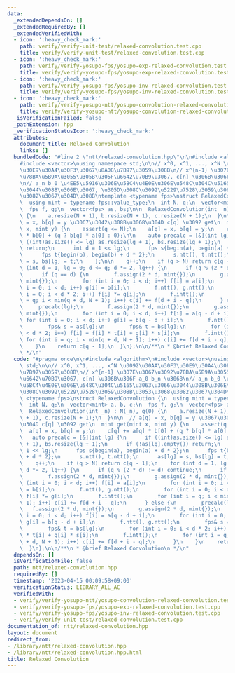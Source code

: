 ```yaml
---
data:
  _extendedDependsOn: []
  _extendedRequiredBy: []
  _extendedVerifiedWith:
  - icon: ':heavy_check_mark:'
    path: verify/verify-unit-test/relaxed-convolution.test.cpp
    title: verify/verify-unit-test/relaxed-convolution.test.cpp
  - icon: ':heavy_check_mark:'
    path: verify/verify-yosupo-fps/yosupo-exp-relaxed-convolution.test.cpp
    title: verify/verify-yosupo-fps/yosupo-exp-relaxed-convolution.test.cpp
  - icon: ':heavy_check_mark:'
    path: verify/verify-yosupo-fps/yosupo-inv-relaxed-convolution.test.cpp
    title: verify/verify-yosupo-fps/yosupo-inv-relaxed-convolution.test.cpp
  - icon: ':heavy_check_mark:'
    path: verify/verify-yosupo-ntt/yosupo-convolution-relaxed-convolution.test.cpp
    title: verify/verify-yosupo-ntt/yosupo-convolution-relaxed-convolution.test.cpp
  _isVerificationFailed: false
  _pathExtension: hpp
  _verificationStatusIcon: ':heavy_check_mark:'
  attributes:
    document_title: Relaxed Convolution
    links: []
  bundledCode: "#line 2 \"ntt/relaxed-convolution.hpp\"\n\n#include <algorithm>\n\
    #include <vector>\nusing namespace std;\n\n// x^0, x^1, ..., x^N \u3092\u30AA\u30F3\
    \u30E9\u30A4\u30F3\u3067\u8A08\u7B97\u3059\u308B\n// x^{n-1} \u307E\u3067\u3092\
    \u78BA\u5B9A\u3055\u305B\u305F\u6642\u70B9\u3067, c[n] \u306B\u306F a_0 b_n \u3068\
    \n// a_n b_0 \u4EE5\u5916\u306E\u5BC4\u4E0E\u306E\u548C\u304C\u5165\u3063\u3066\
    \u3044\u308B\u306E\u3067, \u305D\u308C\u3092\u5229\u7528\u3059\u308B\u3053\u3068\
    \u3082\u3067\u304D\u308B\ntemplate <typename fps>\nstruct RelaxedConvolution {\n\
    \  using mint = typename fps::value_type;\n  int N, q;\n  vector<mint> a, b, c;\n\
    \  fps f, g;\n  vector<fps> as, bs;\n\n  RelaxedConvolution(int _n) : N(_n), q(0)\
    \ {\n    a.resize(N + 1), b.resize(N + 1), c.resize(N + 1);\n  }\n\n  // a[q]\
    \ = x, b[q] = y \u3067\u3042\u308B\u3068\u304D c[q] \u3092 get\n  mint get(mint\
    \ x, mint y) {\n    assert(q <= N);\n    a[q] = x, b[q] = y;\n    c[q] += a[q]\
    \ * b[0] + (q ? b[q] * a[0] : 0);\n\n    auto precalc = [&](int lg) {\n      if\
    \ ((int)as.size() <= lg) as.resize(lg + 1), bs.resize(lg + 1);\n      if (!as[lg].empty())\
    \ return;\n      int d = 1 << lg;\n      fps s{begin(a), begin(a) + d * 2};\n\
    \      fps t{begin(b), begin(b) + d * 2};\n      s.ntt(), t.ntt();\n      as[lg]\
    \ = s, bs[lg] = t;\n    };\n\n    q++;\n    if (q > N) return c[q - 1];\n    for\
    \ (int d = 1, lg = 0; d <= q; d *= 2, lg++) {\n      if (q % (2 * d) != d) continue;\n\
    \      if (q == d) {\n        f.assign(2 * d, mint{});\n        g.assign(2 * d,\
    \ mint{});\n        for (int i = 0; i < d; i++) f[i] = a[i];\n        for (int\
    \ i = 0; i < d; i++) g[i] = b[i];\n        f.ntt(), g.ntt();\n        for (int\
    \ i = 0; i < d * 2; i++) f[i] *= g[i];\n        f.intt();\n        for (int i\
    \ = q; i < min(q + d, N + 1); i++) c[i] += f[d + i - q];\n      } else {\n   \
    \     precalc(lg);\n        f.assign(2 * d, mint{});\n        g.assign(2 * d,\
    \ mint{});\n        for (int i = 0; i < d; i++) f[i] = a[q - d + i];\n       \
    \ for (int i = 0; i < d; i++) g[i] = b[q - d + i];\n        f.ntt(), g.ntt();\n\
    \        fps& s = as[lg];\n        fps& t = bs[lg];\n        for (int i = 0; i\
    \ < d * 2; i++) f[i] = f[i] * t[i] + g[i] * s[i];\n        f.intt();\n       \
    \ for (int i = q; i < min(q + d, N + 1); i++) c[i] += f[d + i - q];\n      }\n\
    \    }\n    return c[q - 1];\n  }\n};\n\n/**\n * @brief Relaxed Convolution\n\
    \ */\n"
  code: "#pragma once\n\n#include <algorithm>\n#include <vector>\nusing namespace\
    \ std;\n\n// x^0, x^1, ..., x^N \u3092\u30AA\u30F3\u30E9\u30A4\u30F3\u3067\u8A08\
    \u7B97\u3059\u308B\n// x^{n-1} \u307E\u3067\u3092\u78BA\u5B9A\u3055\u305B\u305F\
    \u6642\u70B9\u3067, c[n] \u306B\u306F a_0 b_n \u3068\n// a_n b_0 \u4EE5\u5916\u306E\
    \u5BC4\u4E0E\u306E\u548C\u304C\u5165\u3063\u3066\u3044\u308B\u306E\u3067, \u305D\
    \u308C\u3092\u5229\u7528\u3059\u308B\u3053\u3068\u3082\u3067\u304D\u308B\ntemplate\
    \ <typename fps>\nstruct RelaxedConvolution {\n  using mint = typename fps::value_type;\n\
    \  int N, q;\n  vector<mint> a, b, c;\n  fps f, g;\n  vector<fps> as, bs;\n\n\
    \  RelaxedConvolution(int _n) : N(_n), q(0) {\n    a.resize(N + 1), b.resize(N\
    \ + 1), c.resize(N + 1);\n  }\n\n  // a[q] = x, b[q] = y \u3067\u3042\u308B\u3068\
    \u304D c[q] \u3092 get\n  mint get(mint x, mint y) {\n    assert(q <= N);\n  \
    \  a[q] = x, b[q] = y;\n    c[q] += a[q] * b[0] + (q ? b[q] * a[0] : 0);\n\n \
    \   auto precalc = [&](int lg) {\n      if ((int)as.size() <= lg) as.resize(lg\
    \ + 1), bs.resize(lg + 1);\n      if (!as[lg].empty()) return;\n      int d =\
    \ 1 << lg;\n      fps s{begin(a), begin(a) + d * 2};\n      fps t{begin(b), begin(b)\
    \ + d * 2};\n      s.ntt(), t.ntt();\n      as[lg] = s, bs[lg] = t;\n    };\n\n\
    \    q++;\n    if (q > N) return c[q - 1];\n    for (int d = 1, lg = 0; d <= q;\
    \ d *= 2, lg++) {\n      if (q % (2 * d) != d) continue;\n      if (q == d) {\n\
    \        f.assign(2 * d, mint{});\n        g.assign(2 * d, mint{});\n        for\
    \ (int i = 0; i < d; i++) f[i] = a[i];\n        for (int i = 0; i < d; i++) g[i]\
    \ = b[i];\n        f.ntt(), g.ntt();\n        for (int i = 0; i < d * 2; i++)\
    \ f[i] *= g[i];\n        f.intt();\n        for (int i = q; i < min(q + d, N +\
    \ 1); i++) c[i] += f[d + i - q];\n      } else {\n        precalc(lg);\n     \
    \   f.assign(2 * d, mint{});\n        g.assign(2 * d, mint{});\n        for (int\
    \ i = 0; i < d; i++) f[i] = a[q - d + i];\n        for (int i = 0; i < d; i++)\
    \ g[i] = b[q - d + i];\n        f.ntt(), g.ntt();\n        fps& s = as[lg];\n\
    \        fps& t = bs[lg];\n        for (int i = 0; i < d * 2; i++) f[i] = f[i]\
    \ * t[i] + g[i] * s[i];\n        f.intt();\n        for (int i = q; i < min(q\
    \ + d, N + 1); i++) c[i] += f[d + i - q];\n      }\n    }\n    return c[q - 1];\n\
    \  }\n};\n\n/**\n * @brief Relaxed Convolution\n */\n"
  dependsOn: []
  isVerificationFile: false
  path: ntt/relaxed-convolution.hpp
  requiredBy: []
  timestamp: '2023-04-15 00:09:58+09:00'
  verificationStatus: LIBRARY_ALL_AC
  verifiedWith:
  - verify/verify-yosupo-ntt/yosupo-convolution-relaxed-convolution.test.cpp
  - verify/verify-yosupo-fps/yosupo-exp-relaxed-convolution.test.cpp
  - verify/verify-yosupo-fps/yosupo-inv-relaxed-convolution.test.cpp
  - verify/verify-unit-test/relaxed-convolution.test.cpp
documentation_of: ntt/relaxed-convolution.hpp
layout: document
redirect_from:
- /library/ntt/relaxed-convolution.hpp
- /library/ntt/relaxed-convolution.hpp.html
title: Relaxed Convolution
---
```


